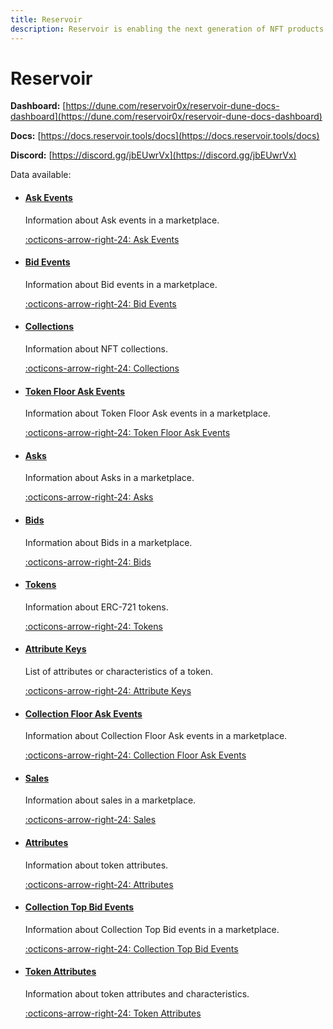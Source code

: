 ```yaml
---
title: Reservoir
description: Reservoir is enabling the next generation of NFT products and liquidity sources through open-source, on-chain NFT order aggregation.
---
```


# Reservoir

**Dashboard:** [https://dune.com/reservoir0x/reservoir-dune-docs-dashboard](https://dune.com/reservoir0x/reservoir-dune-docs-dashboard)

**Docs:** [https://docs.reservoir.tools/docs](https://docs.reservoir.tools/docs)

**Discord:** [https://discord.gg/jbEUwrVx](https://discord.gg/jbEUwrVx)


Data available:

<div class="cards grid" markdown>

- #### [Ask Events](ask-events.md)

  Information about Ask events in a marketplace.
  
  [:octicons-arrow-right-24: Ask Events](ask-events.md)

- #### [Bid Events](bid-events.md)

  Information about Bid events in a marketplace.
  
  [:octicons-arrow-right-24: Bid Events](bid-events.md)

- #### [Collections](collections.md)

  Information about NFT collections.
  
  [:octicons-arrow-right-24: Collections](collections.md)

- #### [Token Floor Ask Events](token-floor-ask-events.md)

  Information about Token Floor Ask events in a marketplace.
  
  [:octicons-arrow-right-24: Token Floor Ask Events](token-floor-ask-events.md)

- #### [Asks](asks.md)

  Information about Asks in a marketplace.
  
  [:octicons-arrow-right-24: Asks](asks.md)

- #### [Bids](bids.md)

  Information about Bids in a marketplace.
  
  [:octicons-arrow-right-24: Bids](bids.md)

- #### [Tokens](tokens.md)

  Information about ERC-721 tokens.
  
  [:octicons-arrow-right-24: Tokens](tokens.md)

- #### [Attribute Keys](attribute-keys.md)

  List of attributes or characteristics of a token.
  
  [:octicons-arrow-right-24: Attribute Keys](attribute-keys.md)

- #### [Collection Floor Ask Events](collection-floor-ask-events.md)

  Information about Collection Floor Ask events in a marketplace.
  
  [:octicons-arrow-right-24: Collection Floor Ask Events](collection-floor-ask-events.md)

- #### [Sales](sales.md)

  Information about sales in a marketplace.
  
  [:octicons-arrow-right-24: Sales](sales.md)

- #### [Attributes](attributes.md)

  Information about token attributes.
  
  [:octicons-arrow-right-24: Attributes](attributes.md)

- #### [Collection Top Bid Events](collection-top-bid-events.md)

  Information about Collection Top Bid events in a marketplace.
  
  [:octicons-arrow-right-24: Collection Top Bid Events](collection-top-bid-events.md)

- #### [Token Attributes](token-attributes.md)

  Information about token attributes and characteristics.
  
  [:octicons-arrow-right-24: Token Attributes](token-attributes.md)

</div>

